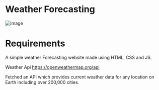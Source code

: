 # Weather Forecasting

![image](https://github.com/jaimishsatani/weather-forecasting/assets/120742306/ee8e80aa-d5e6-438b-a423-d0be626ef1d4)

# Requirements

A simple weather Forecasting website made using HTML, CSS and JS.

Weather Api https://openweathermap.org/api

Fetched an API which provides current weather data for any location on Earth including over 200,000 cities.



